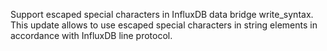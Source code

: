 Support escaped special characters in InfluxDB data bridge write_syntax.
This update allows to use escaped special characters in string elements in accordance with InfluxDB line protocol.

